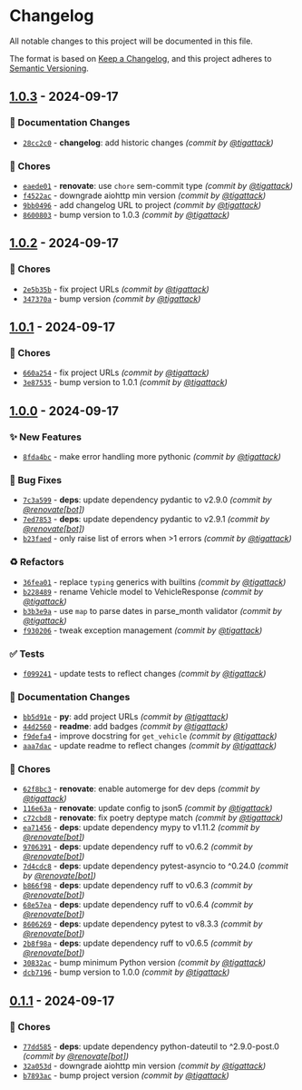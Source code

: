# Changelog
All notable changes to this project will be documented in this file.

The format is based on [Keep a Changelog](https://keepachangelog.com/en/1.0.0/),
and this project adheres to [Semantic Versioning](https://semver.org/spec/v2.0.0.html).

## [1.0.3] - 2024-09-17
### :memo: Documentation Changes
- [`28cc2c0`](https://github.com/tigattack/dvla-ves-api-py/commit/28cc2c069de0cc955b962f06052dfba128762faf) - **changelog**: add historic changes *(commit by [@tigattack](https://github.com/tigattack))*

### :wrench: Chores
- [`eaede01`](https://github.com/tigattack/dvla-ves-api-py/commit/eaede01c4345a0a206110bf2d7fa2768c12a72a5) - **renovate**: use `chore` sem-commit type *(commit by [@tigattack](https://github.com/tigattack))*
- [`f4522ac`](https://github.com/tigattack/dvla-ves-api-py/commit/f4522acc142f329d1a8b9ae9d35a429787b6d7d3) - downgrade aiohttp min version *(commit by [@tigattack](https://github.com/tigattack))*
- [`9bb0496`](https://github.com/tigattack/dvla-ves-api-py/commit/9bb0496b289d0cc526517e394716529efcbe0bd3) - add changelog URL to project *(commit by [@tigattack](https://github.com/tigattack))*
- [`8600803`](https://github.com/tigattack/dvla-ves-api-py/commit/8600803d0792477207c582d5c8aa6363d35bb144) - bump version to 1.0.3 *(commit by [@tigattack](https://github.com/tigattack))*


## [1.0.2] - 2024-09-17
### :wrench: Chores
- [`2e5b35b`](https://github.com/tigattack/dvla-ves-api-py/commit/2e5b35bc73aa00ae58ea2bb2f85269b618088557) - fix project URLs *(commit by [@tigattack](https://github.com/tigattack))*
- [`347370a`](https://github.com/tigattack/dvla-ves-api-py/commit/347370a5483b71830f0880768449b5886b0deefc) - bump version *(commit by [@tigattack](https://github.com/tigattack))*


## [1.0.1] - 2024-09-17
### :wrench: Chores
- [`660a254`](https://github.com/tigattack/dvla-ves-api-py/commit/660a254888016c3f4112da8119e61d9edfbaa002) - fix project URLs *(commit by [@tigattack](https://github.com/tigattack))*
- [`3e87535`](https://github.com/tigattack/dvla-ves-api-py/commit/3e875351ecf146ebed73adeacb62a11cba97e7b8) - bump version to 1.0.1 *(commit by [@tigattack](https://github.com/tigattack))*


## [1.0.0] - 2024-09-17
### :sparkles: New Features
- [`8fda4bc`](https://github.com/tigattack/dvla-ves-api-py/commit/8fda4bca1224c17a24d0200036f5786bc9bee6e1) - make error handling more pythonic *(commit by [@tigattack](https://github.com/tigattack))*

### :bug: Bug Fixes
- [`7c3a599`](https://github.com/tigattack/dvla-ves-api-py/commit/7c3a5993d2b6c3e2da9a1df9e6a11c79c42d9fa3) - **deps**: update dependency pydantic to v2.9.0 *(commit by [@renovate[bot]](https://github.com/apps/renovate))*
- [`7ed7853`](https://github.com/tigattack/dvla-ves-api-py/commit/7ed7853c1f357a46ce6fb7c7b0c362838341e0e0) - **deps**: update dependency pydantic to v2.9.1 *(commit by [@renovate[bot]](https://github.com/apps/renovate))*
- [`b23faed`](https://github.com/tigattack/dvla-ves-api-py/commit/b23faedcbbae4d3d764e6d5e37484d09ccaccedd) - only raise list of errors when >1 errors *(commit by [@tigattack](https://github.com/tigattack))*

### :recycle: Refactors
- [`36fea01`](https://github.com/tigattack/dvla-ves-api-py/commit/36fea01a1dd6dadf5dee27da6247ae41b9b35228) - replace `typing` generics with builtins *(commit by [@tigattack](https://github.com/tigattack))*
- [`b228489`](https://github.com/tigattack/dvla-ves-api-py/commit/b22848904b671ece435120ce1353282ca75acf71) - rename Vehicle model to VehicleResponse *(commit by [@tigattack](https://github.com/tigattack))*
- [`b3b3e9a`](https://github.com/tigattack/dvla-ves-api-py/commit/b3b3e9a317f0434cdc318fefd39f6df97f045eeb) - use `map` to parse dates in parse_month validator *(commit by [@tigattack](https://github.com/tigattack))*
- [`f930206`](https://github.com/tigattack/dvla-ves-api-py/commit/f93020680158793d1c46e2927a2158d5522ba573) - tweak exception management *(commit by [@tigattack](https://github.com/tigattack))*

### :white_check_mark: Tests
- [`f099241`](https://github.com/tigattack/dvla-ves-api-py/commit/f099241db20dea89b50d8d1c312e15d0541239bb) - update tests to reflect changes *(commit by [@tigattack](https://github.com/tigattack))*

### :memo: Documentation Changes
- [`bb5d91e`](https://github.com/tigattack/dvla-ves-api-py/commit/bb5d91ea8b058c5f23220b638a4d7995a4219a67) - **py**: add project URLs *(commit by [@tigattack](https://github.com/tigattack))*
- [`44d2560`](https://github.com/tigattack/dvla-ves-api-py/commit/44d2560d48310bbe1638e251106e123243ea6c0b) - **readme**: add badges *(commit by [@tigattack](https://github.com/tigattack))*
- [`f9defa4`](https://github.com/tigattack/dvla-ves-api-py/commit/f9defa429a00825b755fa1f43e4397b77fa0fed1) - improve docstring for `get_vehicle` *(commit by [@tigattack](https://github.com/tigattack))*
- [`aaa7dac`](https://github.com/tigattack/dvla-ves-api-py/commit/aaa7dace766f16cba1617f093e521e9b79547d1c) - update readme to reflect changes *(commit by [@tigattack](https://github.com/tigattack))*

### :wrench: Chores
- [`62f8bc3`](https://github.com/tigattack/dvla-ves-api-py/commit/62f8bc3cb92ab5c8474f71311b52241c888b97b5) - **renovate**: enable automerge for dev deps *(commit by [@tigattack](https://github.com/tigattack))*
- [`116e63a`](https://github.com/tigattack/dvla-ves-api-py/commit/116e63acd128c261a37fc9ad72c17fa0b5cbee2b) - **renovate**: update config to json5 *(commit by [@tigattack](https://github.com/tigattack))*
- [`c72cbd8`](https://github.com/tigattack/dvla-ves-api-py/commit/c72cbd8ef7c50f2ebce5737f48f305d8b13cc962) - **renovate**: fix poetry deptype match *(commit by [@tigattack](https://github.com/tigattack))*
- [`ea71456`](https://github.com/tigattack/dvla-ves-api-py/commit/ea7145677ed10b3da5d664b9fb447d3c911abae0) - **deps**: update dependency mypy to v1.11.2 *(commit by [@renovate[bot]](https://github.com/apps/renovate))*
- [`9706391`](https://github.com/tigattack/dvla-ves-api-py/commit/9706391b37cc1f35a8607fcf318bb73ab0b47892) - **deps**: update dependency ruff to v0.6.2 *(commit by [@renovate[bot]](https://github.com/apps/renovate))*
- [`7d4cdc8`](https://github.com/tigattack/dvla-ves-api-py/commit/7d4cdc84a905b1e02ff3ca2b99fc29574e3cf877) - **deps**: update dependency pytest-asyncio to ^0.24.0 *(commit by [@renovate[bot]](https://github.com/apps/renovate))*
- [`b866f98`](https://github.com/tigattack/dvla-ves-api-py/commit/b866f9811d626e7b1135f64893b8a383e35cbb75) - **deps**: update dependency ruff to v0.6.3 *(commit by [@renovate[bot]](https://github.com/apps/renovate))*
- [`68e57ea`](https://github.com/tigattack/dvla-ves-api-py/commit/68e57ea497e2754a27bc76208cc25da4c2f4f8d8) - **deps**: update dependency ruff to v0.6.4 *(commit by [@renovate[bot]](https://github.com/apps/renovate))*
- [`8606269`](https://github.com/tigattack/dvla-ves-api-py/commit/8606269f3eb608a8d8084918aef7cf2f3324fb34) - **deps**: update dependency pytest to v8.3.3 *(commit by [@renovate[bot]](https://github.com/apps/renovate))*
- [`2b8f98a`](https://github.com/tigattack/dvla-ves-api-py/commit/2b8f98a1ffd27d7fd7e5c5f1d89d5db8aad7ee24) - **deps**: update dependency ruff to v0.6.5 *(commit by [@renovate[bot]](https://github.com/apps/renovate))*
- [`30832ac`](https://github.com/tigattack/dvla-ves-api-py/commit/30832acbe829579cad8022dfe363ee27fa149a96) - bump minimum Python version *(commit by [@tigattack](https://github.com/tigattack))*
- [`dcb7196`](https://github.com/tigattack/dvla-ves-api-py/commit/dcb7196450326bca2c746c1b30e98d039e2024eb) - bump version to 1.0.0 *(commit by [@tigattack](https://github.com/tigattack))*


## [0.1.1] - 2024-09-17
### :wrench: Chores
- [`77dd585`](https://github.com/tigattack/dvla-ves-api-py/commit/77dd5855b77fafc47fdef574568c07d128671ea0) - **deps**: update dependency python-dateutil to ^2.9.0-post.0 *(commit by [@renovate[bot]](https://github.com/apps/renovate))*
- [`32a053d`](https://github.com/tigattack/dvla-ves-api-py/commit/32a053da12092dab42b5f85613008a2594af6259) - downgrade aiohttp min version *(commit by [@tigattack](https://github.com/tigattack))*
- [`b7893ac`](https://github.com/tigattack/dvla-ves-api-py/commit/b7893ac8918b11f996d44c0fea1dd93ae455d59d) - bump project version *(commit by [@tigattack](https://github.com/tigattack))*

[0.1.1]: https://github.com/tigattack/dvla-ves-api-py/compare/0.1.0...0.1.1
[1.0.0]: https://github.com/tigattack/dvla-ves-api-py/compare/0.1.1...1.0.0
[1.0.1]: https://github.com/tigattack/dvla-ves-api-py/compare/1.0.0...1.0.1
[1.0.2]: https://github.com/tigattack/dvla-ves-api-py/compare/1.0.1...1.0.2
[1.0.3]: https://github.com/tigattack/dvla-ves-api-py/compare/1.0.2...1.0.3
